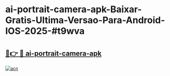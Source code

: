 # ai-portrait-camera-apk-Baixar-Gratis-Ultima-Versao-Para-Android-IOS-2025-#t9wva

# <h2><a href="https://ainizakaria.my?title=ai-portrait-camera-apk&ref=22M">🔗👉 🔴 ai-portrait-camera-apk</a></h2>

[![acn](https://github.com/user-attachments/assets/0f9c940e-d8b0-45ae-aac7-cd30a18b3e1c)](https://ainizakaria.my?title=ai-portrait-camera-apk&ref=22M)

